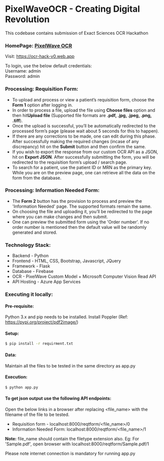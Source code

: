 # PixelWaveOCR - Creating Digital Revolution

This codebase contains submission of Exact Sciences OCR Hackathon

### HomePage: [PixelWave OCR](https://ocr-hack-v0.web.app)
Visit: https://ocr-hack-v0.web.app

To login, use the below default credentials:  
Username: admin  
Password: admin

### Processing: Requisition Form: 
  -  To upload and process or view a patient’s requisition form, choose the **Form 1** option after logging in. 
  -  In order to process a file, upload the file using **Choose files** option and then hit**Upload file** (Supported file formats are **.pdf, .jpg, .jpeg, .png, .tiff**). 
  -  Once the upload is successful, you’ll be automatically redirected to the processed form’s page (please wait about 5 seconds for this to happen). 
  -  If there are any corrections to be made, one can edit during this phase. After successfully making the required changes (incase of any discrepancy) hit on the **Submit** button and then confirm the same. 
  -  If you wish to export the response from our custom OCR API as a JSON, hit on **Export JSON**. After successfully submitting the form, you will be redirected to the requisition form’s upload / search page.
  -  To search for a patient, use the patient ID or MRN as the primary key. While you are on the preview page, one can retrieve all the data on the form from the database.

### Processing: Information Needed Form: 
  -  The **Form 2** button has the provision to process and preview the 'Information Needed' page. The supported formats remain the same. 
  -  On choosing the file and uploading it, you’ll be redirected to the page where you can make changes and then submit. 
  -  One can preview the submitted form using the 'Order number'. If no order number is mentioned then the default value will be randomly generated and stored. 

### Technology Stack:
 - Backend - Python
 - Frontend - HTML, CSS, Bootstrap, Javascript, JQuery
 - Framework - Flask
 - Database - Firebase
 - OCR - PixelWave Custom Model + Microsoft Computer Vision Read API
 - API Hosting - Azure App Services

### Executing it locally:
#### Pre-requisite:
Python 3.x and pip needs to be installed.
Install Poppler (Ref: https://pypi.org/project/pdf2image/) 

#### Setup:
```sh
$ pip install -r requirment.txt
```
#### Data:
Maintain all the files to be tested in the same directory as app.py

#### Execution:
```sh
$ python app.py
```
#### To get json output use the following API endpoints:
Open the below links in a browser after replacing <file_name> with the filename of the file to be tested.
  - Requisition form - localhost:8000/reqtform/<file_name>/0
  - Information Needed Form: localhost:8000/reqtform/<file_name>/1

**Note:** file_name should contain the filetype extension also. Eg: For 'Sample.pdf', open browser with localhost:8000/reqtform/Sample.pdf/1

Please note internet connection is mandatory for running app.py
